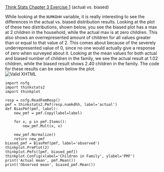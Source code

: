[Think Stats Chapter 3 Exercise 1](http://greenteapress.com/thinkstats2/html/thinkstats2004.html#toc31) (actual vs. biased)

While looking at the `NUMKDHH` variable, it is really interesting to see the differences in the actual vs. biased distribution results.  Looking at the plot of these two distributions, shown below, you see the biased plot has a max at 2 children in the household, while the actual max is at zero children.  This also shows an overrepresented amount of children for all values greater than or equal to that value of 2. This comes about because of the severely underrepresented value of 0, since no one would actually give a response of zero when surveyed about it.  Looking at the mean values for both actual and biased number of children in the family, we see the actual result at 1.02 children, while the biased result shows 2.40 children in the family.  The code for these results can be seen below the plot.   
![Valid XHTML](https://github.com/lucy-allen/project1/blob/master/ch3ex1graph.png)
```{python}
import nsfg
import thinkstats2
import thinkplot

resp = nsfg.ReadFemResp()
pmf = thinkstats2.Pmf(resp.numkdhh, label='actual')
def BiasPmf(pmf, label):
    new_pmf = pmf.Copy(label=label)

    for x, p in pmf.Items():
        new_pmf.Mult(x, x)
        
    new_pmf.Normalize()
    return new_pmf
biased_pmf = BiasPmf(pmf, label='observed')
thinkplot.PrePlot(2)
thinkplot.Pmfs([pmf, biased_pmf])
thinkplot.Config(xlabel='Children in Family', ylabel='PMF')
print('Actual mean', pmf.Mean())
print('Observed mean', biased_pmf.Mean())
```
